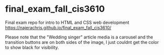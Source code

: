 # final_exam_fall_cis3610
Final exam repo for intro to HTML and CSS web development
https://najerachris.github.io/final_exam_fall_cis3610/

Please note that the "Wedding singer" article media is a carousel and the transition buttons are on both sides of the image, I just couldnt get the color to show black for visibility.
